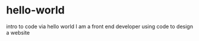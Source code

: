 # hello-world
intro to code via hello world
I am a front end developer using code to design a website
